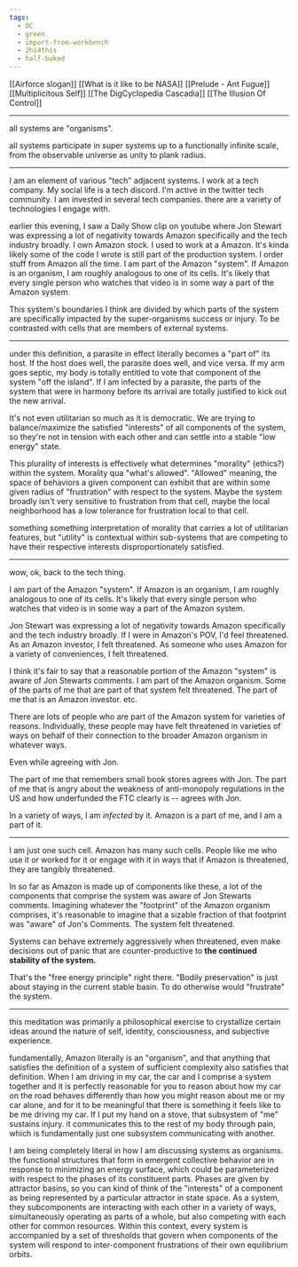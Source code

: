 ```yaml
---
tags:
  - OC
  - green
  - import-from-workbench
  - 2hi4this
  - half-baked
---
```

[[Airforce slogan]]
[[What is it like to be NASA]]
[[Prelude - Ant Fugue]]
[[Multiplicitous Self]]
[[The DigCyclopedia Cascadia]]
[[The Illusion Of Control]]

---

all systems are "organisms". 

all systems participate in super systems up to a functionally infinite scale, from the observable universe as unity to plank radius.

---

I am an element of various "tech" adjacent systems. I work at a tech company. My social life is a tech discord. I'm active in the twitter tech community. I am invested in several tech companies. there are a variety of technologies I engage with.

earlier this evening, I saw a Daily Show clip on youtube where Jon Stewart was expressing a lot of negativity towards Amazon specifically and the tech industry broadly. I own Amazon stock. I used to work at a Amazon. It's kinda likely some of the code I wrote is still part of the production system. I order stuff from Amazon all the time. I am part of the Amazon "system". If Amazon is an organism, I am roughly analogous to one of its cells. It's likely that every single person who watches that video is in some way a part of the Amazon system. 

This system's boundaries I think are divided by which parts of the system are specifically impacted by the super-organisms success or injury. To be contrasted with cells that are members of external systems.

---

under this definition, a parasite in effect literally becomes a "part of" its host. If the host does well, the parasite does well, and vice versa. If my arm goes septic, my body is totally entitled to vote that component of the system "off the island". If I am infected by a parasite, the parts of the system that were in harmony before its arrival are totally justified to kick out the new arrival.

It's not even utilitarian so much as it is democratic. We are trying to balance/maximize the satisfied "interests" of all components of the system, so they're not in tension with each other and can settle into a stable "low energy" state.

This plurality of interests is effectively what determines "morality" (ethics?) within the system. Morality qua "what's allowed". "Allowed" meaning, the space of behaviors a given component can exhibit that are within some given radius of "frustration" with respect to the system. Maybe the system broadly isn't very sensitive to frustration from that cell, maybe the local neighborhood has a low tolerance for frustration local to that cell.

something something interpretation of morality that carries a lot of utilitarian features, but "utility" is contextual within sub-systems that are competing to have their respective interests disproportionately satisfied.

---
 wow, ok, back to the tech thing.

I am part of the Amazon "system". If Amazon is an organism, I am roughly analogous to one of its cells. It's likely that every single person who watches that video is in some way a part of the Amazon system. 

Jon Stewart was expressing a lot of negativity towards Amazon specifically and the tech industry broadly. If I were in Amazon's POV, I'd feel threatened. As an Amazon investor, I felt threatened. As someone who uses Amazon for a variety of conveniences, I felt threatened. 

I think it's fair to say that a reasonable portion of the Amazon "system" is aware of Jon Stewarts comments. I am part of the Amazon organism. Some of the parts of me that are part of that system felt threatened. The part of me that is an Amazon investor. etc. 

There are lots of people who are part of the Amazon system for varieties of reasons. Individually, these people may have felt threatened in varieties of ways on behalf of their connection to the broader Amazon organism in whatever ways. 

Even while agreeing with Jon. 

The part of me that remembers small book stores agrees with Jon. The part of me that is angry about the weakness of anti-monopoly regulations in the US and how underfunded the FTC clearly is -- agrees with Jon.

In a variety of ways, I am *infected* by it. Amazon is a part of me, and I am a part of it.

---

I am just one such cell. Amazon has many such cells. People like me who use it or worked for it or engage with it in ways that if Amazon is threatened, they are tangibly threatened.

In so far as Amazon is made up of components like these, a lot of the components that comprise the system was aware of Jon Stewarts comments. Imagining whatever the "footprint" of the Amazon organism comprises, it's reasonable to imagine that a sizable fraction of that footprint was "aware" of Jon's Comments. The system felt threatened. 

Systems can behave extremely aggressively when threatened, even make decisions out of panic that are counter-productive to **the continued stability of the system.**

That's the "free energy principle" right there. "Bodily preservation" is just about staying in the current stable basin. To do otherwise would "frustrate" the system.

--- 

this meditation was primarily a philosophical exercise to crystallize certain ideas around the nature of self, identity, consciousness, and subjective experience. 

fundamentally, Amazon literally is an "organism", and that anything that satisfies the definition of a system of sufficient complexity also satisfies that definition. When I am driving in my car, the car and I comprise a system together and it is perfectly reasonable for you to reason about how my car on the road behaves differently than how you might reason about me or my car alone, and for it to be meaningful that there is something it feels like to be me driving my car. If I put my hand on a stove, that subsystem of "me" sustains injury. it communicates this to the rest of my body through pain, which is fundamentally just one subsystem communicating with another. 

I am being completely literal in how I am discussing systems as organisms. the functional structures that form in emergent collective behavior are in response to minimizing an energy surface, which could be parameterized with respect to the phases of its constituent parts. Phases are given by attractor basins, so you can kind of think of the "interests" of a component as being represented by a particular attractor in state space. As a system, they subcomponents are interacting with each other in a variety of ways, simultaneously operating as parts of a whole, but also competing with each other for common resources. Within this context, every system is accompanied by a set of thresholds that govern when components of the system will respond to inter-component frustrations of their own equilibrium orbits.